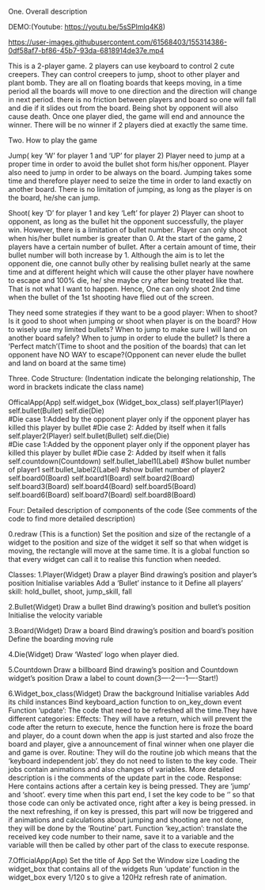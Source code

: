 One. Overall description 

DEMO:(Youtube: https://youtu.be/5sSPlmlq4K8)

https://user-images.githubusercontent.com/61568403/155314386-0df58af7-bf86-45b7-93da-6818914de37e.mp4


This is a 2-player game. 
2 players can use keyboard to control 2 cute creepers. They can control creepers to jump, shoot to other player and plant bomb. They are all on floating boards that keeps moving, in a time period all the boards will move to one direction and the direction will change in next period.  there is no friction between players and board so one will fall and die if it slides out from the board. Being shot by opponent will also cause death. Once one player died, the game will end and announce the winner. There will be no winner if 2 players died at exactly the same time.

Two. How to play the game

Jump( key ‘W’ for player 1 and ‘UP’ for player 2)
Player need to jump at a proper time in order to avoid the bullet shot form his/her opponent.
Player also need to jump in order to be always on the board.
Jumping takes some time and therefore player need to seize the time in order to land exactly on another board.
There is no limitation of jumping, as long as the player is on the board, he/she can jump.

Shoot( key ‘D’ for player 1 and key ‘Left’ for player 2)
Player can shoot to opponent, as long as the bullet hit the opponent successfully, the player win. However, there is a limitation of bullet number. Player can only shoot when his/her bullet number is greater than 0. At the start of the game, 2 players have a certain number of bullet. After a certain amount of time, their bullet number will both increase by 1. Although the aim is to let the opponent die, one cannot bully other by realising bullet nearly at the same time and at different height which will cause the other player have nowhere to escape and 100% die, he/ she maybe cry after being treated like that. That is not what I want to happen. Hence, One can only shoot 2nd time when the bullet of the 1st shooting have flied out of the screen. 

They need some strategies if they want to be a good player: 
When to shoot? Is it good to shoot when jumping or shoot when player is on the board?
How to wisely use my limited bullets?
When to jump to make sure I will land on another board safely?
When to jump in order to elude the bullet?
Is there a ‘Perfect match’(Time to shoot and the position of the boards) that can let opponent have NO WAY to escape?(Opponent can never elude the bullet and land on board at the same time)

Three. Code Structure: 
(Indentation indicate the belonging relationship, The word in brackets indicate the class name)

OfficalApp(App)
	self.widget_box (Widget_box_class)
		self.player1(Player)
			self.bullet(Bullet)
			self.die(Die)      
			#Die case 1:Added by the opponent player only if the opponent player has killed this player by bullet
			#Die case 2: Added by itself when it falls
		self.player2(Player)
			self.bullet(Bullet)
			self.die(Die)      
			#Die case 1:Added by the opponent player only if the opponent player has killed this player by bullet
			#Die case 2: Added by itself when it falls
		self.countdown(Countdown)
		self.bullet_label1(Label)  #Show bullet number of player1
		self.bullet_label2(Label)  #show bullet number of player2
		self.board0(Board)
		self.board1(Board)
		self.board2(Board)
		self.board3(Board)
		self.board4(Board)
		self.board5(Board)
		self.board6(Board)
		self.board7(Board)
		self.board8(Board)

Four: Detailed description of components of the code
(See comments of the code to find more detailed description)

0.redraw   (This is a function)
Set the position and size of the rectangle of a widget to the position and size of the widget it self so that when widget is moving, the rectangle will move at the same time. It is a global function so that every widget can call it to realise this function when needed.	

Classes:
1.Player(Widget)
Draw a player
Bind drawing’s position and player’s position
Initialise variables 
Add a ‘Bullet’ instance to it
Define all players’ skill: hold_bullet, shoot, jump_skill, fall

2.Bullet(Widget)
Draw a bullet
Bind drawing’s position and bullet’s position
Initialise the velocity variable

3.Board(Widget)
Draw a board
Bind drawing’s position and board’s position
Define the boarding moving rule

4.Die(Widget)
Draw ‘Wasted’ logo when player died.

5.Countdown
Draw a billboard
Bind drawing’s position and Countdown widget’s position
Draw a label to count down(3—-2—-1—-Start!)

6.Widget_box_class(Widget)
Draw the background
Initialise variables
Add its child instances
Bind keyboard_action function to on_key_down event
Function ‘update’: The code that need to be refreshed all the time.They have different categories:
	Effects: They will have a return, which will prevent the code after the return to execute, hence the function here is froze the board and player, do a count down when the app is just started and also froze the board and player, give a announcement of final winner when one player die and game is over.
	Routine: They will do the routine job which means that the ‘keyboard independent job’. they do not need to listen to the key code. Their jobs contain animations and also changes of variables. More detailed description is i the comments of the update part in the code.
	Response: Here contains actions after a certain key is being pressed. They are ‘jump’ and ‘shoot’. every time when this part end, I set the key code to be ‘’ so that those code can only be activated once, right after a key is being pressed. in the next refreshing, if on key is pressed, this part will now be triggered and if animations and calculations about jumping and shooting are not done, they will be done by the ‘Routine’ part.
Function ‘key_action’: translate the received key code number to their name, save it to a variable and the variable will then be called by other part of the class to execute response.

7.OfficialApp(App)
Set the title of App
Set the Window size
Loading the widget_box that contains all of the widgets
Run ‘update’ function in the widget_box every 1/120 s to give a 120Hz refresh rate of animation.

